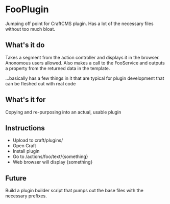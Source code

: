 FooPlugin
=========

Jumping off point for CraftCMS plugin. Has a lot of the necessary files without too much bloat.

What's it do
------------

Takes a segment from the action controller and displays it in the browser. Anonomous users allowed.
Also makes a call to the FooService and outputs a property from the returned data in the template.

…basically has a few things in it that are typical for plugin development that can be fleshed out with real code

What's it for
------------

Copying and re-purposing into an actual, usable plugin


Instructions
------------

- Upload to craft/plugins/
- Open Craft
- Install plugin
- Go to /actions/foo/text/{something}
- Web browser will display {something}

Future
------------

Build a plugin builder script that pumps out the base files with the necessary prefixes.
